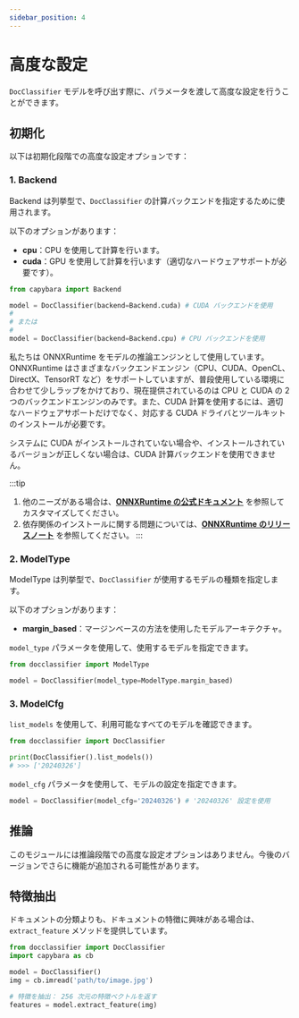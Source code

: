```yaml
---
sidebar_position: 4
---
```


# 高度な設定

`DocClassifier` モデルを呼び出す際に、パラメータを渡して高度な設定を行うことができます。

## 初期化

以下は初期化段階での高度な設定オプションです：

### 1. Backend

Backend は列挙型で、`DocClassifier` の計算バックエンドを指定するために使用されます。

以下のオプションがあります：

- **cpu**：CPU を使用して計算を行います。
- **cuda**：GPU を使用して計算を行います（適切なハードウェアサポートが必要です）。

```python
from capybara import Backend

model = DocClassifier(backend=Backend.cuda) # CUDA バックエンドを使用
#
# または
#
model = DocClassifier(backend=Backend.cpu) # CPU バックエンドを使用
```

私たちは ONNXRuntime をモデルの推論エンジンとして使用しています。ONNXRuntime はさまざまなバックエンドエンジン（CPU、CUDA、OpenCL、DirectX、TensorRT など）をサポートしていますが、普段使用している環境に合わせて少しラップをかけており、現在提供されているのは CPU と CUDA の 2 つのバックエンドエンジンのみです。また、CUDA 計算を使用するには、適切なハードウェアサポートだけでなく、対応する CUDA ドライバとツールキットのインストールが必要です。

システムに CUDA がインストールされていない場合や、インストールされているバージョンが正しくない場合は、CUDA 計算バックエンドを使用できません。

:::tip

1. 他のニーズがある場合は、[**ONNXRuntime の公式ドキュメント**](https://onnxruntime.ai/docs/execution-providers/index.html) を参照してカスタマイズしてください。
2. 依存関係のインストールに関する問題については、[**ONNXRuntime のリリースノート**](https://onnxruntime.ai/docs/execution-providers/CUDA-ExecutionProvider.html#requirements) を参照してください。
   :::

### 2. ModelType

ModelType は列挙型で、`DocClassifier` が使用するモデルの種類を指定します。

以下のオプションがあります：

- **margin_based**：マージンベースの方法を使用したモデルアーキテクチャ。

`model_type` パラメータを使用して、使用するモデルを指定できます。

```python
from docclassifier import ModelType

model = DocClassifier(model_type=ModelType.margin_based)
```

### 3. ModelCfg

`list_models` を使用して、利用可能なすべてのモデルを確認できます。

```python
from docclassifier import DocClassifier

print(DocClassifier().list_models())
# >>> ['20240326']
```

`model_cfg` パラメータを使用して、モデルの設定を指定できます。

```python
model = DocClassifier(model_cfg='20240326') # '20240326' 設定を使用
```

## 推論

このモジュールには推論段階での高度な設定オプションはありません。今後のバージョンでさらに機能が追加される可能性があります。

## 特徴抽出

ドキュメントの分類よりも、ドキュメントの特徴に興味がある場合は、`extract_feature` メソッドを提供しています。

```python
from docclassifier import DocClassifier
import capybara as cb

model = DocClassifier()
img = cb.imread('path/to/image.jpg')

# 特徴を抽出： 256 次元の特徴ベクトルを返す
features = model.extract_feature(img)
```
